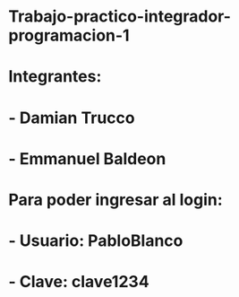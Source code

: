 # Trabajo-practico-integrador-programacion-1

# Integrantes:
# - Damian Trucco
# - Emmanuel Baldeon

# Para poder ingresar al login:
# - Usuario: PabloBlanco
# - Clave: clave1234
